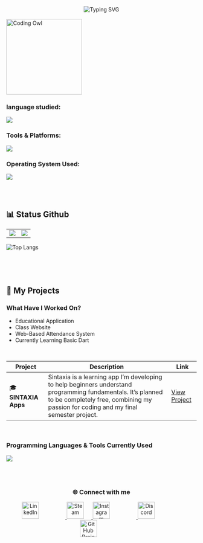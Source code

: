 <!-- <div align="center">
  <img src="https://github.com/FoxHound-X/FoxHound-X/blob/main/FoxHound-X.png?raw=true" width="100%" alt="Hello World Welcome to My Profile">
</div> -->

<div align="center">
  <img src="https://readme-typing-svg.herokuapp.com?size=30&duration=4000&color=6C63FF&center=true&vCenter=true&width=600&lines=Hi,+My+Name+is+Kadek+Setia!;I+am+a+Mobile+Developer;and+Game+Developer" alt="Typing SVG" />
</div>

<br>

<div align="left">
  <img src="https://your-image-url.com/owl.gif" width="200" alt="Coding Owl">
</div>

### language studied:
<p align="left">
  <a href="https://skillicons.dev">
    <img src="https://skillicons.dev/icons?i=godot,html,css,tailwind,nodejs,dart,kotlin,flutter,firebase,java,cpp,cs,dotnet" />
  </a>
</p>



### Tools & Platforms:
<p align="left">
  <a href="https://skillicons.dev">
    <img src="https://skillicons.dev/icons?i=git,github,godot,unity,vscode,visualstudio,androidstudio,idea,ps,pr" />
  </a>
</p>

### Operating System Used:
<p align="left">
  <a href="https://skillicons.dev">
    <img src="https://skillicons.dev/icons?i=windows,ubuntu,kali" />
  </a>
</p>
<br>
<br>

## 📊 Status Github


<table>
  <tr>
    <td>
      <img src="https://github-readme-stats.vercel.app/api?username=FoxHound-X&show_icons=true&locale=en&theme=midnight-purple&rank_icon=github" />
    </td>
    <td>
      <a href="https://git.io/streak-stats">
        <img src="https://streak-stats.demolab.com/?user=FoxHound-X&theme=dark" />
      </a>
    </td>
  </tr>
</table>

<div align="left">

  
![Top Langs](https://github-readme-stats.vercel.app/api/top-langs/?username=FoxHound-X&layout=compact&theme=onedark)

</div>

<br>
<br>
<br>

## 🌟 My Projects

### What Have I Worked On?

* Educational Application
* Class Website
* Web-Based Attendance System
* Currently Learning Basic Dart

<br>

| Project                      | Description                                                                                       | Link                                                        |
| ---------------------------- | ------------------------------------------------------------------------------------------------- | ----------------------------------------------------------- |
| 🎓 **SINTAXIA Apps**          | Sintaxia is a learning app I’m developing to help beginners understand programming fundamentals. It’s planned to be completely free, combining my passion for coding and my final semester project. | [View Project](https://github.com/FoxHound-X/Sintaxia)    |


<br>

### Programming Languages & Tools Currently Used
<p align="left">
  <a href="https://skillicons.dev">
    <img src="https://skillicons.dev/icons?i=godot,unity,vscode,git,github,c" />
  </a>
</p>

<br>
<br>

<div align="center">

### 🌐 Connect with me  

<!-- LinkedIn -->
<a href="https://www.linkedin.com/in/kadek-setia-352929357/" target="_blank">
  <img src="https://cdn.jsdelivr.net/gh/devicons/devicon/icons/linkedin/linkedin-original.svg" 
       alt="LinkedIn" width="45" height="45" style="margin-right: 70px;"/>
</a>

<!-- Instagram Bisnis -->
<!-- <a href="https://www.instagram.com/username_bisnis" target="_blank">
  <img src="https://img.icons8.com/color/48/instagram-new.png" 
       alt="Instagram Business" width="45" height="45" style="margin-right: 70px;"/>
</a> -->

<!-- Steam -->
<a href="https://steamcommunity.com/profiles/76561199730332865/" target="_blank">
  <img src="https://img.icons8.com/fluency/48/steam.png" 
       alt="Steam" width="45" height="45" style="margin-right: 20px;"/>
</a>

<!-- Instagram Personal -->
<a href="https://www.instagram.com/setia_dharma24/" target="_blank">
  <img src="https://img.icons8.com/fluency/48/instagram-new.png" 
       alt="Instagram Personal" width="45" height="45" style="margin-right: 70px;"/>
</a>

<!-- Discord -->
<a href="https://discord.gg/invitekode" target="_blank">
  <img src="https://img.icons8.com/color/48/discord--v2.png" 
  alt="Discord" width="45" height="45" style="margin-right: 70px;"/>
</a>


<!-- GitHub Projects -->
<a href="https://github.com/FoxHound-X/Sintaxia" target="_blank">
  <img src="https://cdn.simpleicons.org/github/FFFFFF" 
       alt="GitHub Projects" width="45" height="45" style="margin-right: 70px;"/>
</a>


</div>







